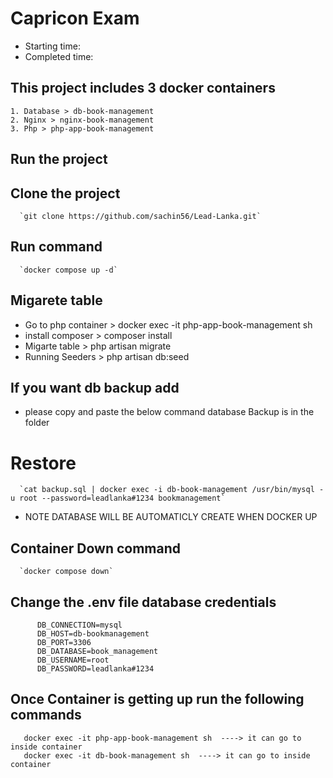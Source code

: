 # Capricon Exam
   - Starting time: 
   - Completed time: 

## This project includes 3 docker containers 
    1. Database > db-book-management
    2. Nginx > nginx-book-management
    3. Php > php-app-book-management

## Run the project 

   ##  Clone the project
      `git clone https://github.com/sachin56/Lead-Lanka.git`

   ## Run command   
      `docker compose up -d`

   ## Migarete table
   - Go to php container > docker exec -it php-app-book-management sh
   - install composer > composer install
   - Migarte table > php artisan migrate
   - Running Seeders > php artisan db:seed

   ## If you want db backup add
   - please copy and paste the below command database Backup is in the folder
   # Restore
      `cat backup.sql | docker exec -i db-book-management /usr/bin/mysql -u root --password=leadlanka#1234 bookmanagement`

   - NOTE DATABASE WILL BE AUTOMATICLY CREATE WHEN DOCKER UP

   ## Container Down command   
      `docker compose down`   
      
   ## Change the .env file database credentials 
          DB_CONNECTION=mysql
          DB_HOST=db-bookmanagement
          DB_PORT=3306
          DB_DATABASE=book_management
          DB_USERNAME=root
          DB_PASSWORD=leadlanka#1234
          
   ## Once Container is getting up run the following commands 

       docker exec -it php-app-book-management sh  ----> it can go to inside container
       docker exec -it db-book-management sh  ----> it can go to inside container


   
